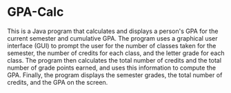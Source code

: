 # GPA-Calc

This is a Java program that calculates and displays a person's GPA for the current semester and cumulative GPA. The program uses a graphical user interface (GUI) to prompt the user for the number of classes taken for the semester, the number of credits for each class, and the letter grade for each class. The program then calculates the total number of credits and the total number of grade points earned, and uses this information to compute the GPA. Finally, the program displays the semester grades, the total number of credits, and the GPA on the screen.

